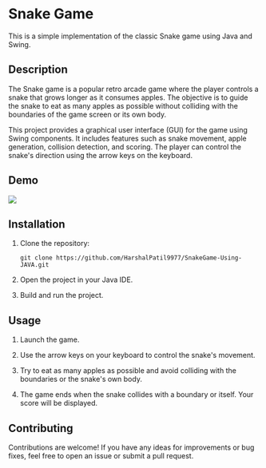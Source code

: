 

# Snake Game

This is a simple implementation of the classic Snake game using Java and Swing.

## Description

The Snake game is a popular retro arcade game where the player controls a snake that grows longer as it consumes apples. The objective is to guide the snake to eat as many apples as possible without colliding with the boundaries of the game screen or its own body.

This project provides a graphical user interface (GUI) for the game using Swing components. It includes features such as snake movement, apple generation, collision detection, and scoring. The player can control the snake's direction using the arrow keys on the keyboard.

## Demo

![](https://github.com/HarshalPatil9977/SnakeGame-Using-JAVA/blob/master/gamegif.gif)

## Installation

1. Clone the repository:

   ```shell
   git clone https://github.com/HarshalPatil9977/SnakeGame-Using-JAVA.git
   ```

2. Open the project in your Java IDE.

3. Build and run the project.

## Usage

1. Launch the game.

2. Use the arrow keys on your keyboard to control the snake's movement.

3. Try to eat as many apples as possible and avoid colliding with the boundaries or the snake's own body.

4. The game ends when the snake collides with a boundary or itself. Your score will be displayed.

## Contributing

Contributions are welcome! If you have any ideas for improvements or bug fixes, feel free to open an issue or submit a pull request.
